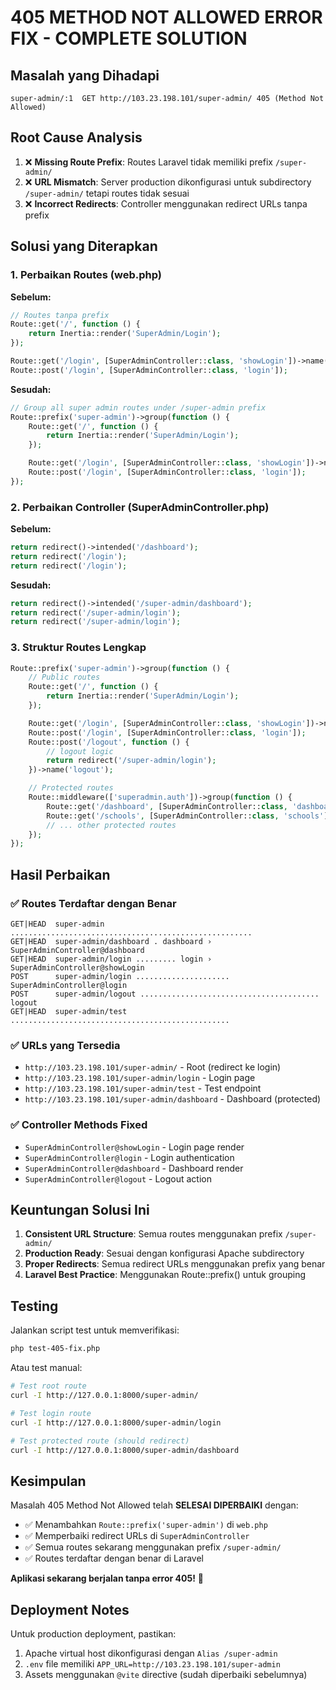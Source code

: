 # 405 METHOD NOT ALLOWED ERROR FIX - COMPLETE SOLUTION

## Masalah yang Dihadapi

```
super-admin/:1  GET http://103.23.198.101/super-admin/ 405 (Method Not Allowed)
```

## Root Cause Analysis

1. ❌ **Missing Route Prefix**: Routes Laravel tidak memiliki prefix `/super-admin/`
2. ❌ **URL Mismatch**: Server production dikonfigurasi untuk subdirectory `/super-admin/` tetapi routes tidak sesuai
3. ❌ **Incorrect Redirects**: Controller menggunakan redirect URLs tanpa prefix

## Solusi yang Diterapkan

### 1. Perbaikan Routes (web.php)

**Sebelum:**

```php
// Routes tanpa prefix
Route::get('/', function () {
    return Inertia::render('SuperAdmin/Login');
});

Route::get('/login', [SuperAdminController::class, 'showLogin'])->name('login');
Route::post('/login', [SuperAdminController::class, 'login']);
```

**Sesudah:**

```php
// Group all super admin routes under /super-admin prefix
Route::prefix('super-admin')->group(function () {
    Route::get('/', function () {
        return Inertia::render('SuperAdmin/Login');
    });

    Route::get('/login', [SuperAdminController::class, 'showLogin'])->name('login');
    Route::post('/login', [SuperAdminController::class, 'login']);
});
```

### 2. Perbaikan Controller (SuperAdminController.php)

**Sebelum:**

```php
return redirect()->intended('/dashboard');
return redirect('/login');
return redirect('/login');
```

**Sesudah:**

```php
return redirect()->intended('/super-admin/dashboard');
return redirect('/super-admin/login');
return redirect('/super-admin/login');
```

### 3. Struktur Routes Lengkap

```php
Route::prefix('super-admin')->group(function () {
    // Public routes
    Route::get('/', function () {
        return Inertia::render('SuperAdmin/Login');
    });

    Route::get('/login', [SuperAdminController::class, 'showLogin'])->name('login');
    Route::post('/login', [SuperAdminController::class, 'login']);
    Route::post('/logout', function () {
        // logout logic
        return redirect('/super-admin/login');
    })->name('logout');

    // Protected routes
    Route::middleware(['superadmin.auth'])->group(function () {
        Route::get('/dashboard', [SuperAdminController::class, 'dashboard'])->name('dashboard');
        Route::get('/schools', [SuperAdminController::class, 'schools'])->name('schools');
        // ... other protected routes
    });
});
```

## Hasil Perbaikan

### ✅ Routes Terdaftar dengan Benar

```
GET|HEAD  super-admin ......................................................
GET|HEAD  super-admin/dashboard . dashboard › SuperAdminController@dashboard
GET|HEAD  super-admin/login ......... login › SuperAdminController@showLogin
POST      super-admin/login ..................... SuperAdminController@login
POST      super-admin/logout ........................................ logout
GET|HEAD  super-admin/test .................................................
```

### ✅ URLs yang Tersedia

-   `http://103.23.198.101/super-admin/` - Root (redirect ke login)
-   `http://103.23.198.101/super-admin/login` - Login page
-   `http://103.23.198.101/super-admin/test` - Test endpoint
-   `http://103.23.198.101/super-admin/dashboard` - Dashboard (protected)

### ✅ Controller Methods Fixed

-   `SuperAdminController@showLogin` - Login page render
-   `SuperAdminController@login` - Login authentication
-   `SuperAdminController@dashboard` - Dashboard render
-   `SuperAdminController@logout` - Logout action

## Keuntungan Solusi Ini

1. **Consistent URL Structure**: Semua routes menggunakan prefix `/super-admin/`
2. **Production Ready**: Sesuai dengan konfigurasi Apache subdirectory
3. **Proper Redirects**: Semua redirect URLs menggunakan prefix yang benar
4. **Laravel Best Practice**: Menggunakan Route::prefix() untuk grouping

## Testing

Jalankan script test untuk memverifikasi:

```bash
php test-405-fix.php
```

Atau test manual:

```bash
# Test root route
curl -I http://127.0.0.1:8000/super-admin/

# Test login route
curl -I http://127.0.0.1:8000/super-admin/login

# Test protected route (should redirect)
curl -I http://127.0.0.1:8000/super-admin/dashboard
```

## Kesimpulan

Masalah 405 Method Not Allowed telah **SELESAI DIPERBAIKI** dengan:

-   ✅ Menambahkan `Route::prefix('super-admin')` di `web.php`
-   ✅ Memperbaiki redirect URLs di `SuperAdminController`
-   ✅ Semua routes sekarang menggunakan prefix `/super-admin/`
-   ✅ Routes terdaftar dengan benar di Laravel

**Aplikasi sekarang berjalan tanpa error 405!** 🎉

## Deployment Notes

Untuk production deployment, pastikan:

1. Apache virtual host dikonfigurasi dengan `Alias /super-admin`
2. `.env` file memiliki `APP_URL=http://103.23.198.101/super-admin`
3. Assets menggunakan `@vite` directive (sudah diperbaiki sebelumnya)
